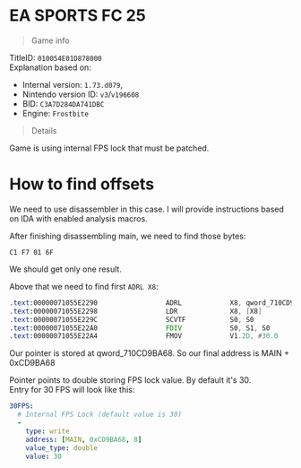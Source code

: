 # EA SPORTS FC 25

> Game info

TitleID: `010054E01D878000`<br>
Explanation based on:
- Internal version: `1.73.d079`, 
- Nintendo version ID: `v3`/`v196608`
- BID: `C3A7D284DA741DBC`
- Engine: `Frostbite`

> Details

Game is using internal FPS lock that must be patched.

# How to find offsets

We need to use disassembler in this case. I will provide instructions based on IDA with enabled analysis macros.

After finishing disassembling main, we need to find those bytes:
```
C1 F7 01 6F
```

We should get only one result.

Above that we need to find first `ADRL X8`:
```asm
.text:00000071055E2290                 ADRL            X8, qword_710CD9BA68
.text:00000071055E2298                 LDR             X8, [X8]
.text:00000071055E229C                 SCVTF           S0, S0
.text:00000071055E22A0                 FDIV            S0, S1, S0
.text:00000071055E22A4                 FMOV            V1.2D, #30.0
```

Our pointer is stored at qword_710CD9BA68. So our final address is MAIN + 0xCD9BA68

Pointer points to double storing FPS lock value. By default it's 30.<br>
Entry for 30 FPS will look like this:
```yaml
30FPS:
  # Internal FPS Lock (default value is 30)
  -
    type: write
    address: [MAIN, 0xCD9BA68, 8]
    value_type: double
    value: 30
```